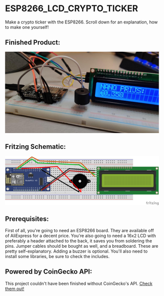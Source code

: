 # ESP8266_LCD_CRYPTO_TICKER
Make a crypto ticker with the ESP8266. Scroll down for an explanation, how to make one yourself!

## Finished Product:
![Picture of the Ticker](ticker.jpg)

## Fritzing Schematic:
![Schematic of the Ticker](FRITZING_TICKER.png)

## Prerequisites:
First of all, you're going to need an ESP8266 board. They are available off of AliExpress for a decent price. You're also going to need a 16x2 LCD with preferably a header attached to the back, it saves you from soldering the pins. Jumper cables should be bought as well, and a breadboard. These are pretty self-explanatory. Adding a buzzer is optional. You'll also need to install some libraries, be sure to check the includes.

## Powered by CoinGecko API:
This project couldn't have been finished without CoinGecko's API. [Check them out!](https://coingecko.com)
